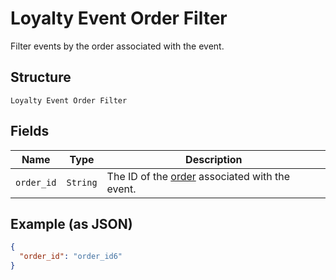 
# Loyalty Event Order Filter

Filter events by the order associated with the event.

## Structure

`Loyalty Event Order Filter`

## Fields

| Name | Type | Description |
|  --- | --- | --- |
| `order_id` | `String` | The ID of the [order](#type-Order) associated with the event. |

## Example (as JSON)

```json
{
  "order_id": "order_id6"
}
```


